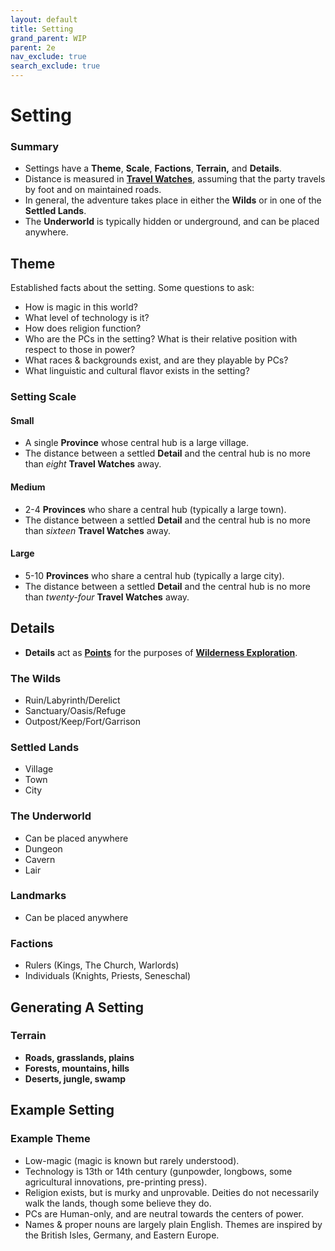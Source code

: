 ```yaml
---
layout: default
title: Setting
grand_parent: WIP
parent: 2e
nav_exclude: true
search_exclude: true
---
```


# Setting

### Summary
- Settings have a **Theme**, **Scale**, **Factions**, **Terrain,** and **Details**. 
- Distance is measured in [**Travel Watches**](https://cairnrpg.com/wip/2e/wilderness-exploration/#travel), assuming that the party travels by foot and on maintained roads.
- In general, the adventure takes place in either the **Wilds** or in one of the **Settled Lands**. 
- The **Underworld** is typically hidden or underground, and can be placed anywhere.

## Theme
Established facts about the setting. Some questions to ask: 
- How is magic in this world?
- What level of technology is it?
- How does religion function?
- Who are the PCs in the setting? What is their relative position with respect to those in power?
- What races & backgrounds exist, and are they playable by PCs?
- What linguistic and cultural flavor exists in the setting?

### Setting Scale
#### Small
- A single **Province** whose central hub is a large village. 
- The distance between a settled **Detail** and the central hub is no more than _eight_ **Travel Watches** away.  

#### Medium
- 2-4 **Provinces** who share a central hub (typically a large town).
- The distance between a settled **Detail** and the central hub is no more than _sixteen_ **Travel Watches** away. 

#### Large
- 5-10 **Provinces** who share a central hub (typically a large city). 
- The distance between a settled **Detail** and the central hub is no more than _twenty-four_ **Travel Watches** away. 

## Details
- **Details** act as [**Points**](https://cairnrpg.com/wip/2e/wilderness-exploration/#points) for the purposes of [**Wilderness Exploration**](https://cairnrpg.com/wip/2e/wilderness-exploration).

### The Wilds
- Ruin/Labyrinth/Derelict
- Sanctuary/Oasis/Refuge
- Outpost/Keep/Fort/Garrison

### Settled Lands
- Village
- Town
- City

### The Underworld
- Can be placed anywhere
- Dungeon
- Cavern
- Lair

### Landmarks
- Can be placed anywhere

### Factions
- Rulers (Kings, The Church, Warlords)
- Individuals (Knights, Priests, Seneschal)

## Generating A Setting
### Terrain
- **Roads, grasslands, plains**
- **Forests, mountains, hills** 
- **Deserts, jungle, swamp**  

## Example Setting

### Example Theme
- Low-magic (magic is known but rarely understood).
- Technology is 13th or 14th century (gunpowder, longbows, some agricultural innovations, pre-printing press).
- Religion exists, but is murky and unprovable. Deities do not necessarily walk the lands, though some believe they do.
- PCs are Human-only, and are neutral towards the centers of power.
- Names & proper nouns are largely plain English. Themes are inspired by the British Isles, Germany, and Eastern Europe.
